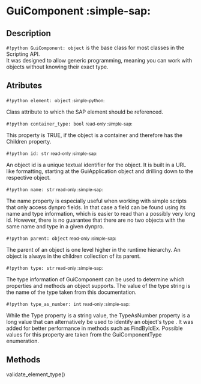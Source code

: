 # GuiComponent :simple-sap:

## Description

`#!python GuiComponent: object` is the base class for most classes in the Scripting API.  
It was designed to allow generic programming, meaning you can work with objects without knowing
their exact type.

## Atributes

`#!python element: object` <small>:simple-python:</small>

Class attribute to which the SAP element should be referenced.

`#!python container_type: bool` <small>read-only :simple-sap:</small>

This property is TRUE, if the object is a container and therefore has the Children property.

`#!python id: str` <small>read-only :simple-sap:</small>

An object id is a unique textual identifier for the object. It is built in a URL like formatting, starting at the GuiApplication object and drilling down to the respective object.

`#!python name: str` <small>read-only :simple-sap:</small>

The name property is especially useful when working with simple scripts that only access dynpro fields. In that case a field can be found using its name and type information, which is easier to read than a possibly very long id. However, there is no guarantee that there are no two objects with the same name and type in a given dynpro.

`#!python parent: object` <small>read-only :simple-sap:</small>

The parent of an object is one level higher in the runtime hierarchy.
An object is always in the children collection of its parent.

`#!python type: str` <small>read-only :simple-sap:</small>

The type information of GuiComponent can be used to determine which properties and methods an object supports.
The value of the type string is the name of the type taken from this documentation.

`#!python type_as_number: int` <small>read-only :simple-sap:</small>

While the Type property is a string value, the TypeAsNumber property is a long value that can alternatively
be used to identify an object's type . It was added for better performance in methods such as FindByIdEx.
Possible values for this property are taken from the GuiComponentType enumeration.

## Methods

validate_element_type()
